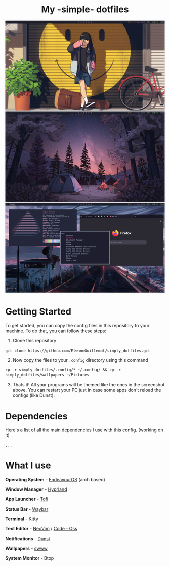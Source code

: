 <h1 style="text-align: center;"> My -simple- dotfiles </h1>

![](https://github.com/ElwannGuillemot/simply_dotfiles/blob/main/media/neutral.png?raw=true)
![](https://github.com/ElwannGuillemot/simply_dotfiles/blob/main/media/neutral-2.png?raw=true)
![](https://github.com/ElwannGuillemot/simply_dotfiles/blob/main/media/neofetch.png?raw=true)

# Getting Started
To get started, you can copy the config files in this repository to your machine. To do that, you can follow these steps:

1. Clone this repository
```
git clone https://github.com/ElwannGuillemot/simply_dotfiles.git
```

2. Now copy the files to your `.config` directory using this command
```
cp -r simply_dotfiles/.config/* ~/.config/ && cp -r simply_dotfiles/wallpapers ~/Pictures
```

3. Thats it! All your programs will be themed like the ones in the screenshot above. You can restart your PC just in case some apps don't reload the configs (like Dunst).

# Dependencies
Here's a list of all the main dependencies I use with this config. (working on it)
```
...
```

# What I use
**Operating System** - [EndeavourOS](https://endeavouros.com) (arch based)

**Window Manager** - [Hyprland](https://hyprland.org)

**App Launcher** - [Tofi](https://github.com/philj56/tofi)

**Status Bar** - [Waybar](https://github.com/Alexays/Waybar)

**Terminal** - [Kitty](https://github.com/kovidgoyal/kitty)

**Text Editor** - [NeoVim](https://neovim.io) / [Code - Oss](https://github.com/microsoft/vscode)

**Notifications** - [Dunst](https://dunst-project.org)

**Wallpapers** - [swww](https://github.com/Horus645/swww)

**System Monitor** - Btop
